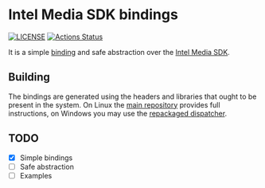 # Intel Media SDK bindings

[![LICENSE](https://img.shields.io/badge/license-MIT-blue.svg)](LICENSE)
[![Actions Status](https://github.com/rust-av/intel-mediasdk-rs/workflows/intel-mediasdk/badge.svg)](https://github.com/rust-av/intel-mediasdk-rs/actions)

It is a simple [binding][1] and safe abstraction over the [Intel Media SDK][2].

## Building

The bindings are generated using the headers and libraries that ought to be present in the system.
On Linux the [main repository](https://github.com/Intel-Media-SDK/MediaSDK) provides full instructions,
on Windows you may use the [repackaged dispatcher](https://github.com/lu-zero/mfx_dispatch).

## TODO
- [x] Simple bindings
- [ ] Safe abstraction
- [ ] Examples

[1]: https://github.com/rust-lang-nursery/rust-bindgen
[2]: http://mediasdk.intel.com
[3]: https://github.com/lu-zero/mfx_dispatch
[4]: https://github.com/Intel-Media-SDK/MediaSDK
